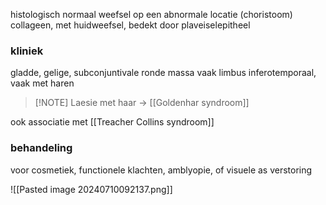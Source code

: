 histologisch normaal weefsel op een abnormale locatie (choristoom)
collageen, met huidweefsel, bedekt door plaveiselepitheel

### kliniek
gladde, gelige, subconjuntivale ronde massa
vaak limbus inferotemporaal, vaak met haren
> [!NOTE] Laesie met haar -> [[Goldenhar syndroom]]

ook associatie met [[Treacher Collins syndroom]] 

### behandeling
voor cosmetiek, functionele klachten, amblyopie, of visuele as verstoring


![[Pasted image 20240710092137.png]]